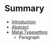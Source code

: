 # Summary

* [Introduction](README.md)
* [Abstract](abstract.md)
* [Metal Typesetting](metal_typesetting.md)
   * Paragraph

